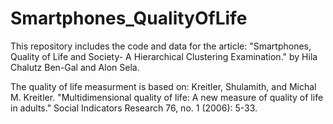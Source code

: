 # Smartphones_QualityOfLife
This repository includes the code and data for the article: "Smartphones, Quality of Life and Society- A Hierarchical Clustering Examination." by Hila Chalutz Ben-Gal and Alon Sela.

The quality of life measurment is based on: 
Kreitler, Shulamith, and Michal M. Kreitler. "Multidimensional quality of life: A new measure of quality of life in adults." Social   Indicators Research 76, no. 1 (2006): 5-33.
